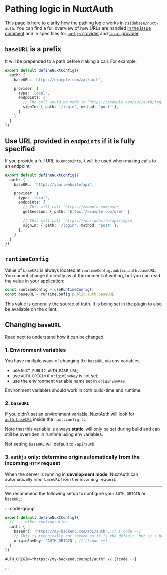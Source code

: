 # Pathing logic in NuxtAuth

This page is here to clarify how the pathing logic works in `@sidebase/nuxt-auth`.
You can find a full overview of how URLs are handled [in the issue comment](https://github.com/sidebase/nuxt-auth/pull/913#issuecomment-2359137989) and in spec files for [`authjs` provider](https://github.com/sidebase/nuxt-auth/blob/main/tests/authjs.url.spec.ts) and [`local` provider](https://github.com/sidebase/nuxt-auth/blob/main/tests/local.url.spec.ts).

## `baseURL` is a prefix

It will be prepended to a path before making a call. For example,

```ts
export default defineNuxtConfig({
  auth: {
    baseURL: 'https://example.com/api/auth',

    provider: {
      type: 'local',
      endpoints: {
        // The call would be made to `https://example.com/api/auth/login`
        signIn: { path: '/login', method: 'post' },
      }
    }
  }
})
```

## Use URL provided in `endpoints` if it is fully specified

If you provide a full URL to `endpoints`, it will be used when making calls to an endpoint:

```ts {9}
export default defineNuxtConfig({
  auth: {
    baseURL: 'https://your.website/api',

    provider: {
      type: 'local',
      endpoints: {
        // This will call `https://example.com/user`
        getSession: { path: 'https://example.com/user' },

        // This will call `https://your.website/api/login`
        signIn: { path: '/login', method: 'post' },
      },
    }
  }
})
```

## `runtimeConfig`

Value of `baseURL` is always located at `runtimeConfig.public.auth.baseURL`. You cannot change it directly as of the moment of writing, but you can read the value in your application:

```ts
const runtimeConfig = useRuntimeConfig()
const baseURL = runtimeConfig.public.auth.baseURL
```

This value is generally the [source of truth](https://github.com/sidebase/nuxt-auth/blob/b5af548c1fc390ae00496e19ad7a91d308af9b12/src/runtime/utils/url.ts#L37-L38). It is being [set in the plugin](https://github.com/sidebase/nuxt-auth/blob/b5af548c1fc390ae00496e19ad7a91d308af9b12/src/runtime/plugin.ts#L20-L24) to also be available on the client.

## Changing `baseURL`

Read next to understand how it can be changed.

### 1. Environment variables

You have multiple ways of changing the `baseURL` via env variables:
- use `NUXT_PUBLIC_AUTH_BASE_URL`;
- use `AUTH_ORIGIN` if `originEnvKey` is not set;
- use the environment variable name set in [`originEnvKey`](/guide/application-side/configuration#originenvkey)

Environment variables should work in both build-time and runtime.

### 2. `baseURL`

If you didn't set an environment variable, NuxtAuth will look for [`auth.baseURL`](/guide/application-side/configuration#baseurl) inside the `nuxt.config.ts`.

Note that this variable is always **static**, will only be set during build and can still be overriden in runtime using env variables.

Not setting `baseURL` will default to `/api/auth`.

### 3. `authjs` only: determine origin automatically from the incoming `HTTP` request

When the server is running in **development mode**, NuxtAuth can automatically infer `baseURL` from the incoming request.

---

We recommend the following setup to configure your `AUTH_ORIGIN` or `baseURL`:

::: code-group

```ts diff [nuxt.config.ts]
export default defineNuxtConfig({
  // ... other configuration
  auth: {
    baseUrl: 'https://my-backend.com/api/auth', // [!code --]
    // This is technically not needed as it is the default, but it's here for illustrative purposes
    originEnvKey: 'AUTH_ORIGIN', // [!code ++]
  }
})
```

```env diff [.env]
AUTH_ORIGIN="https://my-backend.com/api/auth" // [!code ++]
```

:::
